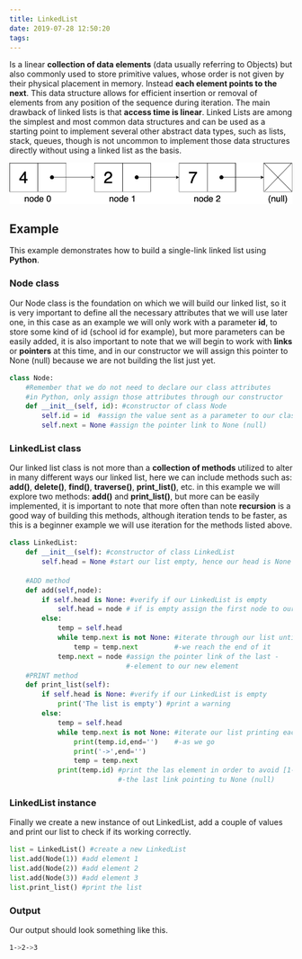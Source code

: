 ```yaml
---
title: LinkedList
date: 2019-07-28 12:50:20
tags:
---
```

Is a linear **collection of data elements** (data usually referring to Objects) but also commonly used to store primitive values, whose order is not given by their physical placement in memory. Instead **each element points to the next**. This data structure allows for efficient insertion or removal of elements from any position of the sequence during iteration. The main drawback of linked lists is that **access time is linear**.
Linked Lists are among the simplest and most common data structures and can be used as a starting point to implement several other abstract data types, such as lists, stack, queues, though is not uncommon to implement those data structures directly without using a linked list as the basis.

![linkedlist.png](LinkedList.png)

## Example

This example demonstrates how to build a single-link linked list using **Python**.

### Node class

Our Node class is the foundation on which we will build our linked list, so it is very important to define all the necessary attributes that we will use later one, in this case as an example we will only work with a parameter **id**, to store some kind of id (school id for example), but more parameters can be easily added, it is also important to note that we will begin to work with **links** or **pointers** at this time, and in our constructor we will assign this pointer to None (null) because we are not building the list just yet.

``` python
class Node:
    #Remember that we do not need to declare our class attributes
    #in Python, only assign those attributes through our constructor
    def __init__(self, id): #constructor of class Node
        self.id = id  #assign the value sent as a parameter to our class atribute
        self.next = None #assign the pointer link to None (null)
```

### LinkedList class

Our linked list class is not more than a **collection of methods** utilized to alter in many different ways our linked list, here we can include methods such as: **add()**, **delete()**, **find()**, **traverse()**, **print_list()**, etc. in this example we will explore two methods: **add()** and **print_list()**, but more can be easily implemented, it is important to note that more often than note **recursion** is a good way of building this methods, although iteration tends to be faster, as this is a beginner example we will use iteration for the methods listed above.

``` python
class LinkedList:
    def __init__(self): #constructor of class LinkedList
        self.head = None #start our list empty, hence our head is None (null)

    #ADD method
    def add(self,node):
        if self.head is None: #verify if our LinkedList is empty
            self.head = node # if is empty assign the first node to our head
        else:
            temp = self.head
            while temp.next is not None: #iterate through our list until-
                temp = temp.next         #-we reach the end of it
            temp.next = node #assign the pointer link of the last -
                             #-element to our new element
    #PRINT method
    def print_list(self):
        if self.head is None: #verify if our LinkedList is empty
            print('The list is empty') #print a warning
        else:
            temp = self.head
            while temp.next is not None: #iterate our list printing each element-
                print(temp.id,end='')    #-as we go
                print('->',end='')
                temp = temp.next
            print(temp.id) #print the las element in order to avoid [1->2->3->]-
                           #-the last link pointing tu None (null)
```
### LinkedList instance

Finally we create a new instance of out LinkedList, add a couple of values and print our list to check if its working correctly.


``` python
list = LinkedList() #create a new LinkedList
list.add(Node(1)) #add element 1
list.add(Node(2)) #add element 2
list.add(Node(3)) #add element 3
list.print_list() #print the list
```

### Output

Our output should look something like this.

``` bash
1->2->3
```

